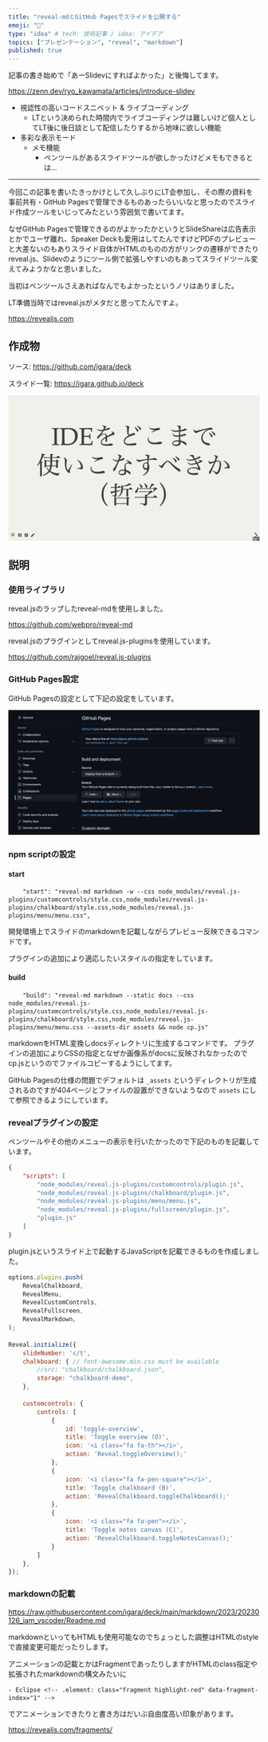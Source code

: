 ```yaml
---
title: "reveal-mdとGitHub Pagesでスライドを公開する"
emoji: "📓"
type: "idea" # tech: 技術記事 / idea: アイデア
topics: ["プレゼンテーション", "reveal", "markdown"]
published: true
---
```


記事の書き始めで「あーSlidevにすればよかった」と後悔してます。  

https://zenn.dev/ryo_kawamata/articles/introduce-slidev

- 視認性の高いコードスニペット & ライブコーディング
  - LTという決められた時間内でライブコーディングは難しいけど個人としてLT後に後日談として配信したりするから地味に欲しい機能
- 多彩な表示モード
  - メモ機能
    - ペンツールがあるスライドツールが欲しかったけどメモもできるとは...

-----------

今回この記事を書いたきっかけとして久しぶりにLT会参加し、その際の資料を事前共有・GitHub Pagesで管理できるものあったらいいなと思ったのでスライド作成ツールをいじってみたという雰囲気で書いてます。

なぜGitHub Pagesで管理できるのがよかったかというとSlideShareは広告表示とかでユーザ離れ、Speaker Deckも愛用はしてたんですけどPDFのプレビューと大差ないのもありスライド自体がHTMLのものの方がリンクの遷移ができたりreveal.js、Slidevのようにツール側で拡張しやすいのもあってスライドツール変えてみようかなと思いました。

当初はペンツールさえあればなんでもよかったというノリはありました。

LT準備当時ではreveal.jsがメタだと思ってたんですよ。

https://revealjs.com

## 作成物

ソース: https://github.com/igara/deck

スライド一覧: https://igara.github.io/deck

![slide](/images/reveal_md_and_github_pages/slide.png)

## 説明

### 使用ライブラリ

reveal.jsのラップしたreveal-mdを使用しました。

https://github.com/webpro/reveal-md

reveal.jsのプラグインとしてreveal.js-pluginsを使用しています。

https://github.com/rajgoel/reveal.js-plugins

### GitHub Pages設定

GitHub Pagesの設定として下記の設定をしています。

![github_pages](/images/reveal_md_and_github_pages/github_pages.png)


### npm scriptの設定

#### start

```
    "start": "reveal-md markdown -w --css node_modules/reveal.js-plugins/customcontrols/style.css,node_modules/reveal.js-plugins/chalkboard/style.css,node_modules/reveal.js-plugins/menu/menu.css",
```

開発環境上でスライドのmarkdownを記載しながらプレビュー反映できるコマンドです。

プラグインの追加により適応したいスタイルの指定をしています。

#### build

```
    "build": "reveal-md markdown --static docs --css node_modules/reveal.js-plugins/customcontrols/style.css,node_modules/reveal.js-plugins/chalkboard/style.css,node_modules/reveal.js-plugins/menu/menu.css --assets-dir assets && node cp.js"
```

markdownをHTML変換しdocsディレクトリに生成するコマンドです。
プラグインの追加によりCSSの指定となぜか画像系がdocsに反映されなかったのでcp.jsというのでファイルコピーするようにしてます。

GitHub Pagesの仕様の問題でデフォルトは `_assets` というディレクトリが生成されるのですが404ページとファイルの設置ができないようなので `assets` にして参照できるようにしています。

### revealプラグインの設定

ペンツールやその他のメニューの表示を行いたかったので下記のものを記載しています。

```json:reveal-md.json
{
    "scripts": [
        "node_modules/reveal.js-plugins/customcontrols/plugin.js",
        "node_modules/reveal.js-plugins/chalkboard/plugin.js",
        "node_modules/reveal.js-plugins/menu/menu.js",
        "node_modules/reveal.js-plugins/fullscreen/plugin.js",
        "plugin.js"
    ]
}

```

plugin.jsというスライド上で起動するJavaScriptを記載できるものを作成しました。

```javascript:plugin.js
options.plugins.push(
    RevealChalkboard,
    RevealMenu,
	RevealCustomControls,
	RevealFullscreen,
	RevealMarkdown,
);

Reveal.initialize({	
	slideNumber: 'c/t',
	chalkboard: { // font-awesome.min.css must be available
		//src: "chalkboard/chalkboard.json",
		storage: "chalkboard-demo",
	},

	customcontrols: {
		controls: [
			{
				id: 'toggle-overview',
				title: 'Toggle overview (O)',
				icon: '<i class="fa fa-th"></i>',
				action: 'Reveal.toggleOverview();'
			},
			{
				icon: '<i class="fa fa-pen-square"></i>',
				title: 'Toggle chalkboard (B)',
				action: 'RevealChalkboard.toggleChalkboard();'
			},
			{
				icon: '<i class="fa fa-pen"></i>',
				title: 'Toggle notes canvas (C)',
				action: 'RevealChalkboard.toggleNotesCanvas();'
			}
		]
	},
});

```

### markdownの記載

https://raw.githubusercontent.com/igara/deck/main/markdown/2023/20230126_iam_vscoder/Readme.md

markdownといってもHTMLも使用可能なのでちょっとした調整はHTMLのstyleで直接変更可能だったりします。

アニメーションの記載とかはFragmentであったりしますがHTMLのclass指定や拡張されたmarkdownの構文みたいに

```
- Eclipse <!-- .element: class="fragment highlight-red" data-fragment-index="1" -->
```

でアニメーションできたりと書き方はだいぶ自由度高い印象があります。

https://revealjs.com/fragments/